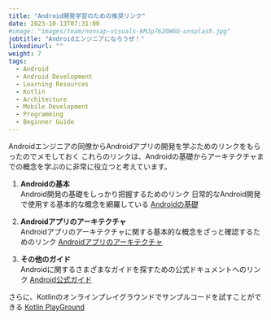 ```yaml
---
title: "Android開発学習のための推奨リンク"
date: 2023-10-13T07:31:00
#image: "images/team/nonsap-visuals-kMJp7620W6U-unsplash.jpg"
jobtitle: "Androidエンジニアになろうぜ！"
linkedinurl: ""
weight: 7
tags:
  - Android
  - Android Development
  - Learning Resources
  - Kotlin
  - Architecture
  - Mobile Development
  - Programming
  - Beginner Guide
---
```



Androidエンジニアの同僚からAndroidアプリの開発を学ぶためのリンクをもらったのでメモしておく
これらのリンクは、Androidの基礎からアーキテクチャまでの概念を学ぶのに非常に役立つと考えています。

1. **Androidの基本**  
   Android開発の基礎をしっかり把握するためのリンク
   日常的なAndroid開発で使用する基本的な概念を網羅している
   [Androidの基礎](https://developer.android.com/guide/components/fundamentals?hl=ja)

2. **Androidアプリのアーキテクチャ**  
   Androidアプリのアーキテクチャに関する基本的な概念をざっと確認するためのリンク
   [Androidアプリのアーキテクチャ](https://developer.android.com/topic/architecture?hl=ja)

3. **その他のガイド**  
   Androidに関するさまざまなガイドを探すための公式ドキュメントへのリンク
   [Android公式ガイド](https://developer.android.com/guide?hl=ja)

さらに、Kotlinのオンラインプレイグラウンドでサンプルコードを試すことができる
[Kotlin PlayGround](https://play.kotlinlang.org/)
